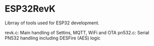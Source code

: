 # ESP32RevK

Librray of tools used for ESP32 development.

revk.c: Main handling of Settins, MQTT, WiFi and OTA
pn532.c: Serial PN532 handling including DESFire (AES) logic

